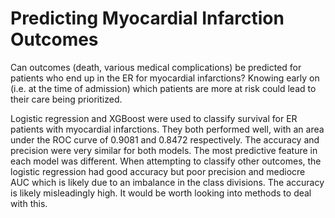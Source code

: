 # Predicting Myocardial Infarction Outcomes

Can outcomes (death, various medical complications) be predicted for patients who end up in the ER for myocardial infarctions? Knowing early on (i.e. at the time of admission) which patients are more at risk could lead to their care being prioritized. 

Logistic regression and XGBoost were used to classify survival for ER patients with myocardial infarctions. They both performed well, with an area under the ROC curve of 0.9081 and 0.8472 respectively. The accuracy and precision were very similar for both models. The most predictive feature in each model was different. When attempting to classify other outcomes, the logistic regression had good accuracy but poor precision and mediocre AUC which is likely due to an imbalance in the class divisions. The accuracy is likely misleadingly high. It would be worth looking into methods to deal with this.
